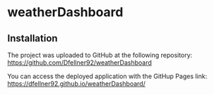 # weatherDashboard

## Installation
The project was uploaded to GitHub at the following repository: https://github.com/Dfellner92/weatherDashboard

You can access the deployed application with the GitHup Pages link: https://dfellner92.github.io/weatherDashboard/
